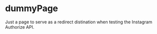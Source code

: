 # dummyPage
Just a page to serve as a redirect distination when testing the Instagram Authorize API.
